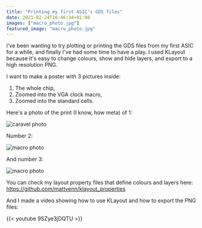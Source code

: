 ```yaml
---
title: "Printing my first ASIC's GDS files"
date: 2021-02-24T16:46:34+01:00
images: ["macro_photo.jpg"]
featured_image: "macro_photo.jpg"
---
```


I've been wanting to try plotting or printing the GDS files from my first ASIC for a while, and finally I've had some time to have a play.
I used KLayout because it's easy to change colours, show and hide layers, and export to a high resolution PNG.

I want to make a poster with 3 pictures inside: 

1. The whole chip,
2. Zoomed into the VGA clock macro,
3. Zoomed into the standard cells.

Here's a photo of the print (I know, how meta) of 1:

![caravel photo](/caravel_photo.jpg)

Number 2:

![macro photo](/macro_photo.jpg)

And number 3:

![macro photo](/standard_cell_photo.jpg)

You can check my layout property files that define colours and layers here: https://github.com/mattvenn/klayout_properties

And I made a video showing how to use KLayout and how to export the PNG files:

{{< youtube 9SZye3jDQTU >}}
